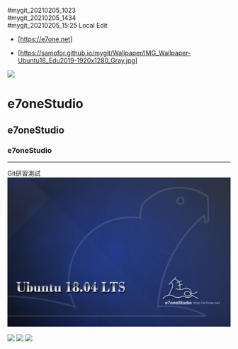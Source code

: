 #mygit_20210205_1023  
#mygit_20210205_1434  
#mygit_20210205_15:25 Local Edit 

- [https://e7one.net]

- [https://samofor.github.io/mygit/Wallpaper/IMG_Wallpaper-Ubuntu18_Edu2019-1920x1280_Gray.jpg]

<img src="https://samofor.github.io/mygit/Wallpaper/IMG_Wallpaper-Ubuntu18_Edu2019-1920x1280_Gray.jpg">

# e7oneStudio
## e7oneStudio
### e7oneStudio
---
Git研習測試 
<img src="Wallpaper\IMG_Wallpaper-Ubuntu18-1920x1280_Blue.jpg">

<img src="https://1.bp.blogspot.com/-pt4k_FGXa9Q/X3_X8Zvq8BI/AAAAAAADnQY/7mHfYlBqbhg-meqTjoaNzmbTmK-uz5qeACPcBGAsYHg/s2400/P_20201008_162601_1.jpg">

<img src="https://1.bp.blogspot.com/-fQXfgaBS04Y/X0KBWRlb1mI/AAAAAAADmMQ/bEs0yW54_v8EIQAXII6nUf7ngHSL_1MLgCNcBGAsYHQ/s640/P_20160121_210215_1.jpg">

<img src="https://1.bp.blogspot.com/-qVLKBE2UFFU/X3Hhrs7-i1I/AAAAAAADmyc/sgh0cnnQBk4sPaqeaHE2AUiqhpWR0JdWwCPcBGAsYHg/w640-h360/P_20200920_234044_1.jpg">
